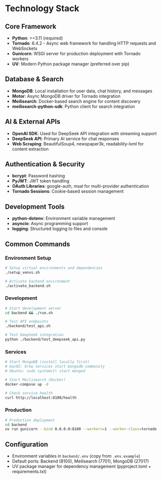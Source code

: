 # Technology Stack

## Core Framework
- **Python**: >=3.11 (required)
- **Tornado**: 6.4.2 - Async web framework for handling HTTP requests and WebSockets
- **Gunicorn**: WSGI server for production deployment with Tornado workers
- **UV**: Modern Python package manager (preferred over pip)

## Database & Search
- **MongoDB**: Local installation for user data, chat history, and messages
- **Motor**: Async MongoDB driver for Tornado integration
- **Meilisearch**: Docker-based search engine for content discovery
- **meilisearch-python-sdk**: Python client for search integration

## AI & External APIs
- **OpenAI SDK**: Used for DeepSeek API integration with streaming support
- **DeepSeek API**: Primary AI service for chat responses
- **Web Scraping**: BeautifulSoup4, newspaper3k, readability-lxml for content extraction

## Authentication & Security
- **bcrypt**: Password hashing
- **PyJWT**: JWT token handling
- **OAuth Libraries**: google-auth, msal for multi-provider authentication
- **Tornado Sessions**: Cookie-based session management

## Development Tools
- **python-dotenv**: Environment variable management
- **asyncio**: Async programming support
- **logging**: Structured logging to files and console

## Common Commands

### Environment Setup
```bash
# Setup virtual environments and dependencies
./setup_venvs.sh

# Activate backend environment
./activate_backend.sh
```

### Development
```bash
# Start development server
cd backend && ./run.sh

# Test API endpoints
./backend/test_api.sh

# Test DeepSeek integration
python ./backend/test_deepseek_api.py
```

### Services
```bash
# Start MongoDB (install locally first)
# macOS: brew services start mongodb-community
# Ubuntu: sudo systemctl start mongod

# Start Meilisearch (Docker)
docker-compose up -d

# Check service health
curl http://localhost:8100/health
```

### Production
```bash
# Production deployment
cd backend
uv run gunicorn --bind 0.0.0.0:8100 --workers=1 --worker-class=tornado wsgi:application
```

## Configuration
- Environment variables in `backend/.env` (copy from `.env.example`)
- Default ports: Backend (8100), Meilisearch (7701), MongoDB (27017)
- UV package manager for dependency management (pyproject.toml + requirements.txt)
